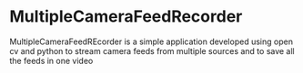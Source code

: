 # MultipleCameraFeedRecorder

MultipleCameraFeedREcorder is a simple application developed using open cv and python to stream camera feeds from multiple sources and to
save all the feeds in one video

